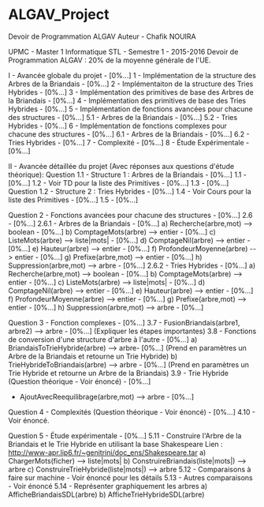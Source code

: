 # ALGAV_Project
Devoir de Programmation ALGAV
Auteur - Chafik NOUIRA

UPMC - Master 1 Informatique STL - Semestre 1 - 2015-2016
Devoir de Programmation ALGAV : 20% de la moyenne générale de l'UE.

I - Avancée globale du projet - [0%...]
1 - Implémentation de la structure des Arbres de la Briandais - [0%...]
2 - Implémentaiton de la structure des Tries Hybrides - [0%...]
3 - Implémentation des primitives de base des Arbres de la Briandais - [0%...]
4 - Implémentation des primitives de base des Tries Hybrides - [0%...]
5 - Implémentation de fonctions avancées pour chacune des structures - [0%...]
    5.1 - Arbres de la Briandais - [0%...]
    5.2 - Tries Hybrides - [0%...]
6 - Implémentation de fonctions complexes pour chacune des structures - [0%...]
    6.1 - Arbres de la Briandais - [0%...]
    6.2 - Tries Hybrides - [0%...]
7 - Complexité - [0%...]
8 - Étude Expérimentale - [0%...]


II - Avancée détaillée du projet (Avec réponses aux questions d'étude théorique):
Question 1.1 - Structure 1 : Arbres de la Briandais - [0%...]
1.1 - [0%...]
1.2 - Voir TD pour la liste des Primitives - [0%...]
1.3 - [0%...]
Question 1.2 - Structure 2 : Tries Hybrides - [0%...]
1.4 - Voir Cours pour la liste des Primitives - [0%...]
1.5 - [0%...]

Question 2 - Fonctions avancées pour chacune des structures - [0%...]
2.6 - [0%...]
  2.6.1 - Arbres de la Briandais - [0%...]
        a) Recherche(arbre,mot) --> boolean - [0%...]
        b) ComptageMots(arbre) --> entier - [0%...]
        c) ListeMots(arbre) --> liste|mots| - [0%...]
        d) ComptageNil(arbre) --> entier - [0%...]
        e) Hauteur(arbre) --> entier - [0%...]
        f) ProfondeurMoyenne(arbre) --> entier - [0%...]
        g) Prefixe(arbre,mot) --> entier - [0%...]
        h) Suppression(arbre,mot) --> arbre - [0%...]
  2.6.2 - Tries Hybrides - [0%...]
        a) Recherche(arbre,mot) --> boolean - [0%...]
        b) ComptageMots(arbre) --> entier - [0%...]
        c) ListeMots(arbre) --> liste|mots| - [0%...]
        d) ComptageNil(arbre) --> entier - [0%...]
        e) Hauteur(arbre) --> entier - [0%...]
        f) ProfondeurMoyenne(arbre) --> entier - [0%...]
        g) Prefixe(arbre,mot) --> entier - [0%...]
        h) Suppression(arbre,mot) --> arbre - [0%...]
        
Question 3 - Fonction complexes - [0%...]
3.7 - FusionBriandais(arbre1, arbre2) --> arbre - [0%...] (Expliquer les étapes importantes)
3.8 - Fonctions de conversion d'une structure d'arbre à l'autre - [0%...]
    a) BriandaisToTrieHybride(arbre) --> arbre- [0%...]
    (Prend en paramètres un Arbre de la Briandais et retourne un Trie Hybride) 
    b) TrieHybrideToBriandais(arbre) --> arbre - [0%...]
    (Prend en paramètres un Trie Hybride et retourne un Arbre de la Briandais)
3.9 - Trie Hybride (Question théorique - Voir énoncé) - [0%...]
- AjoutAvecReequilibrage(arbre,mot) --> arbre - [0%...]

Question 4 - Complexités (Question théorique - Voir énoncé) - [0%...]
4.10 - Voir énoncé.

Question 5 - Étude expérimentale - [0%...]
5.11 - Construire l'Arbre de la Briandais et le Trie Hybride en utilisant la base Shakespeare
Lien : http://www-apr.lip6.fr/~genitrini/doc_ens/Shakespeare.tar
     a) ChargerMots(ficher) --> liste|mots|
     b) ConstruireBriandais(liste|mots|) --> arbre
     c) ConstruireTrieHybride(liste|mots|) --> arbre
5.12 - Comparaisons à faire sur machine - Voir énoncé pour les détails
5.13 - Autres comparaisons - Voir énoncé
5.14 - Représenter graphiquement les arbres 
    a) AfficheBriandaisSDL(arbre)
    b) AfficheTrieHybrideSDL(arbre)
